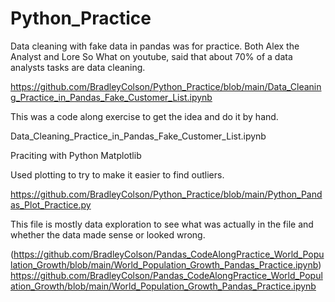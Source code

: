 # Python_Practice

Data cleaning with fake data in pandas was for practice. Both Alex the Analyst and Lore So What on youtube, said that about 70% of a data analysts tasks are data cleaning.

https://github.com/BradleyColson/Python_Practice/blob/main/Data_Cleaning_Practice_in_Pandas_Fake_Customer_List.ipynb

This was a code along exercise to get the idea and do it by hand.

Data_Cleaning_Practice_in_Pandas_Fake_Customer_List.ipynb

Praciting with Python Matplotlib

Used plotting to try to make it easier to find outliers.

https://github.com/BradleyColson/Python_Practice/blob/main/Python_Pandas_Plot_Practice.py


This file is mostly data exploration to see what was actually in the file and whether the data made sense or looked wrong.

(https://github.com/BradleyColson/Pandas_CodeAlongPractice_World_Population_Growth/blob/main/World_Population_Growth_Pandas_Practice.ipynb)https://github.com/BradleyColson/Pandas_CodeAlongPractice_World_Population_Growth/blob/main/World_Population_Growth_Pandas_Practice.ipynb
